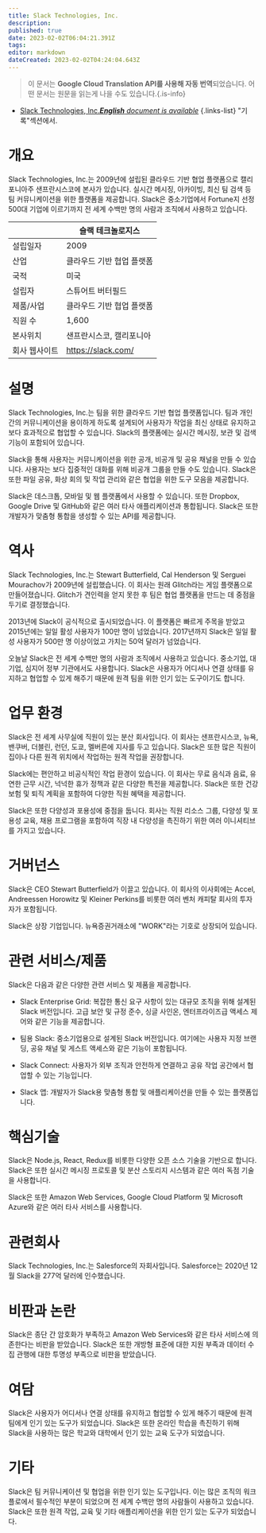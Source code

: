 ```yaml
---
title: Slack Technologies, Inc.
description: 
published: true
date: 2023-02-02T06:04:21.391Z
tags: 
editor: markdown
dateCreated: 2023-02-02T04:24:04.643Z
---
```


> 이 문서는 **Google Cloud Translation API를 사용해 자동 번역**되었습니다.
어떤 문서는 원문을 읽는게 나을 수도 있습니다.{.is-info}



- [Slack Technologies, Inc.***English** document is available*](/en/Knowledge-base/Dictionary/Company/slack-technologies-inc-)
{.links-list}
 "기록"섹션에서.

# 개요

Slack Technologies, Inc.는 2009년에 설립된 클라우드 기반 협업 플랫폼으로 캘리포니아주 샌프란시스코에 본사가 있습니다. 실시간 메시징, 아카이빙, 최신 팀 검색 등 팀 커뮤니케이션을 위한 플랫폼을 제공합니다. Slack은 중소기업에서 Fortune지 선정 500대 기업에 이르기까지 전 세계 수백만 명의 사람과 조직에서 사용하고 있습니다.

| | 슬랙 테크놀로지스 |
|------------------|------------------------|
| 설립일자 | 2009 |
| 산업 | 클라우드 기반 협업 플랫폼 |
| 국적 | 미국 |
| 설립자 | 스튜어트 버터필드 |
| 제품/사업 | 클라우드 기반 협업 플랫폼 |
| 직원 수 | 1,600 |
| 본사위치 | 샌프란시스코, 캘리포니아 |
| 회사 웹사이트 | https://slack.com/ |

# 설명

Slack Technologies, Inc.는 팀을 위한 클라우드 기반 협업 플랫폼입니다. 팀과 개인 간의 커뮤니케이션을 용이하게 하도록 설계되어 사용자가 작업을 최신 상태로 유지하고 보다 효과적으로 협업할 수 있습니다. Slack의 플랫폼에는 실시간 메시징, 보관 및 검색 기능이 포함되어 있습니다.

Slack을 통해 사용자는 커뮤니케이션을 위한 공개, 비공개 및 공유 채널을 만들 수 있습니다. 사용자는 보다 집중적인 대화를 위해 비공개 그룹을 만들 수도 있습니다. Slack은 또한 파일 공유, 화상 회의 및 작업 관리와 같은 협업을 위한 도구 모음을 제공합니다.

Slack은 데스크톱, 모바일 및 웹 플랫폼에서 사용할 수 있습니다. 또한 Dropbox, Google Drive 및 GitHub와 같은 여러 타사 애플리케이션과 통합됩니다. Slack은 또한 개발자가 맞춤형 통합을 생성할 수 있는 API를 제공합니다.

# 역사

Slack Technologies, Inc.는 Stewart Butterfield, Cal Henderson 및 Serguei Mourachov가 2009년에 설립했습니다. 이 회사는 원래 Glitch라는 게임 플랫폼으로 만들어졌습니다. Glitch가 견인력을 얻지 못한 후 팀은 협업 플랫폼을 만드는 데 중점을 두기로 결정했습니다.

2013년에 Slack이 공식적으로 출시되었습니다. 이 플랫폼은 빠르게 주목을 받았고 2015년에는 일일 활성 사용자가 100만 명이 넘었습니다. 2017년까지 Slack은 일일 활성 사용자가 500만 명 이상이었고 가치는 50억 달러가 넘었습니다.

오늘날 Slack은 전 세계 수백만 명의 사람과 조직에서 사용하고 있습니다. 중소기업, 대기업, 심지어 정부 기관에서도 사용합니다. Slack은 사용자가 어디서나 연결 상태를 유지하고 협업할 수 있게 해주기 때문에 원격 팀을 위한 인기 있는 도구이기도 합니다.

# 업무 환경

Slack은 전 세계 사무실에 직원이 있는 분산 회사입니다. 이 회사는 샌프란시스코, 뉴욕, 밴쿠버, 더블린, 런던, 도쿄, 멜버른에 지사를 두고 있습니다. Slack은 또한 많은 직원이 집이나 다른 원격 위치에서 작업하는 원격 작업을 권장합니다.

Slack에는 편안하고 비공식적인 작업 환경이 있습니다. 이 회사는 무료 음식과 음료, 유연한 근무 시간, 넉넉한 휴가 정책과 같은 다양한 특전을 제공합니다. Slack은 또한 건강 보험 및 퇴직 계획을 포함하여 다양한 직원 혜택을 제공합니다.

Slack은 또한 다양성과 포용성에 중점을 둡니다. 회사는 직원 리소스 그룹, 다양성 및 포용성 교육, 채용 프로그램을 포함하여 직장 내 다양성을 촉진하기 위한 여러 이니셔티브를 가지고 있습니다.

# 거버넌스

Slack은 CEO Stewart Butterfield가 이끌고 있습니다. 이 회사의 이사회에는 Accel, Andreessen Horowitz 및 Kleiner Perkins를 비롯한 여러 벤처 캐피탈 회사의 투자자가 포함됩니다.

Slack은 상장 기업입니다. 뉴욕증권거래소에 "WORK"라는 기호로 상장되어 있습니다.

# 관련 서비스/제품

Slack은 다음과 같은 다양한 관련 서비스 및 제품을 제공합니다.

- Slack Enterprise Grid: 복잡한 통신 요구 사항이 있는 대규모 조직을 위해 설계된 Slack 버전입니다. 고급 보안 및 규정 준수, 싱글 사인온, 엔터프라이즈급 액세스 제어와 같은 기능을 제공합니다.

- 팀용 Slack: 중소기업용으로 설계된 Slack 버전입니다. 여기에는 사용자 지정 브랜딩, 공유 채널 및 게스트 액세스와 같은 기능이 포함됩니다.

- Slack Connect: 사용자가 외부 조직과 안전하게 연결하고 공유 작업 공간에서 협업할 수 있는 기능입니다.

- Slack 앱: 개발자가 Slack용 맞춤형 통합 및 애플리케이션을 만들 수 있는 플랫폼입니다.

# 핵심기술

Slack은 Node.js, React, Redux를 비롯한 다양한 오픈 소스 기술을 기반으로 합니다. Slack은 또한 실시간 메시징 프로토콜 및 분산 스토리지 시스템과 같은 여러 독점 기술을 사용합니다.

Slack은 또한 Amazon Web Services, Google Cloud Platform 및 Microsoft Azure와 같은 여러 타사 서비스를 사용합니다.

# 관련회사

Slack Technologies, Inc.는 Salesforce의 자회사입니다. Salesforce는 2020년 12월 Slack을 277억 달러에 인수했습니다.

# 비판과 논란

Slack은 종단 간 암호화가 부족하고 Amazon Web Services와 같은 타사 서비스에 의존한다는 비판을 받았습니다. Slack은 또한 개방형 표준에 대한 지원 부족과 데이터 수집 관행에 대한 투명성 부족으로 비판을 받았습니다.

# 여담

Slack은 사용자가 어디서나 연결 상태를 유지하고 협업할 수 있게 해주기 때문에 원격 팀에게 인기 있는 도구가 되었습니다. Slack은 또한 온라인 학습을 촉진하기 위해 Slack을 사용하는 많은 학교와 대학에서 인기 있는 교육 도구가 되었습니다.

# 기타

Slack은 팀 커뮤니케이션 및 협업을 위한 인기 있는 도구입니다. 이는 많은 조직의 워크플로에서 필수적인 부분이 되었으며 전 세계 수백만 명의 사람들이 사용하고 있습니다. Slack은 또한 원격 작업, 교육 및 기타 애플리케이션을 위한 인기 있는 도구가 되었습니다.